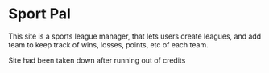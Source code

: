 <h1>Sport Pal</h1>
<p>This site is a sports league manager, that lets users create leagues, and add team to keep track of wins, losses, points, etc of each team.</p>
<p>Site had been taken down after running out of credits</p>
